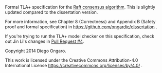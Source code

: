 Formal TLA+ specification for the [Raft consensus algorithm](https://raftconsensus.github.io). This is slightly updated compared to the dissertation version.

For more information, see Chapter 8 (Correctness) and Appendix B (Safety proof and formal specification) in https://github.com/ongardie/dissertation .

If you're trying to run the TLA+ model checker on this specification, check out Jin Li's changes in [Pull Request #4](https://github.com/ongardie/raft.tla/pull/4/).

Copyright 2014 Diego Ongaro.

This work is licensed under the Creative Commons Attribution-4.0 International License https://creativecommons.org/licenses/by/4.0/ .
